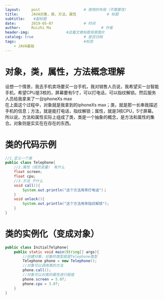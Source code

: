 ```yaml
---
layout:     post   				    # 使用的布局（不需要改）
title:      JAVA对象，类，方法，属性				# 标题 
subtitle:    #副标题
date:       2019-05-07 				# 时间
author:     Ruizhi Ma 						# 作者
header-img:              	#这篇文章标题背景图片
catalog: true 						# 是否归档
tags:								#标签
    - JAVA基础
---
```


# 对象，类，属性，方法概念理解
设想一个情景，我去手机卖场要买一台手机，我对销售人员说，我希望买一台智能手机，希望CPU是3核的，屏幕要有5寸，可以打电话，可以指纹解锁。然后服务人员给我拿来了一台iphoneXs max  
在上面这个过程中，对象就是我拿到的iphoneXs max；类，就是那一长串我描述手机的信息；方法，就是能打电话，指纹解锁；属性，就是3核CPU，5寸屏幕。  
所以说，方法和属性实际上组成了类，类是一个抽象的概念，是方法和属性的集合。对象则是实实在在存在的东西。

# 类的代码示例
```java
//1.定义一个类
public class Telephone{
    //2.属性（成员变量） 有什么
    float screen;
    float cpu;
    //3.方法 干什么
    void call(){
        System.out.println("这个方法用来打电话")；
    }
    void unlock(){
        System.out.println("这个方法用来指纹解锁");
    }
}

```

# 类的实例化（变成对象）
```java
public class InitialTelphone{
    public static void main(String[] args){
        //创建对象，对象的类型就是Telephone类型
        Telephone phone = new Telephone();
        //对象可以调用类的方法
        phone.call();
        //对象可以对类的属性进行赋值
        phone.screen = 5.0f;
        phone.cpu = 3.0f;
    }
}
```